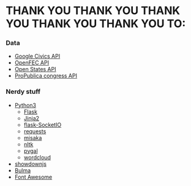 THANK YOU THANK YOU THANK YOU THANK YOU THANK YOU TO: 
===========

### Data
* [Google Civics API](https://developers.google.com/civic-information/)
* [OpenFEC API](https://api.open.fec.gov/developers/)
* [Open States API](http://docs.openstates.org/en/latest/index.html)
* [ProPublica congress API](https://www.propublica.org/datastore/api/propublica-congress-api)

### Nerdy stuff
* [Python3](https://www.python.org/downloads/)
    * [Flask](http://flask.pocoo.org/)
    * [Jinja2](http://jinja.pocoo.org/)
    * [flask-SocketIO](https://flask-socketio.readthedocs.io/en/latest/)
    * [requests](http://docs.python-requests.org/en/master/)
    * [misaka](https://flask-misaka.readthedocs.io/en/latest/)
    * [nltk](http://www.nltk.org/)
    * [pygal](http://www.pygal.org/en/stable/index.html)
    * [wordcloud](https://github.com/amueller/word_cloud)
* [showdownjs](https://github.com/showdownjs/showdown)
* [Bulma](http://bulma.io/)
* [Font Awesome](http://fontawesome.io/)

    


